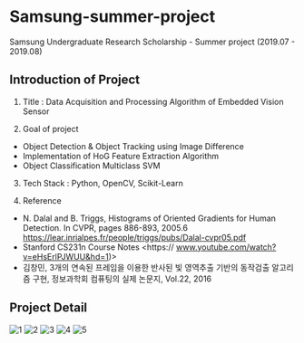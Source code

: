 # Samsung-summer-project
Samsung Undergraduate Research Scholarship - Summer project (2019.07 - 2019.08)

## Introduction of Project 
1. Title : Data Acquisition and Processing Algorithm of Embedded Vision Sensor

2. Goal of project  
- Object Detection & Object Tracking using Image Difference
- Implementation of HoG Feature Extraction Algorithm
- Object Classification Multiclass SVM

3. Tech Stack : Python, OpenCV, Scikit-Learn

4. Reference
- N. Dalal and B. Triggs, Histograms of Oriented Gradients for Human Detection. In CVPR, pages 886-893, 2005.6 <https://lear.inrialpes.fr/people/triggs/pubs/Dalal-cvpr05.pdf>
- Stanford CS231n Course Notes <https:// www.youtube.com/watch?v=eHsErlPJWUU&hd=1)>
- 김창민, 3개의 연속된 프레임을 이용한 반사된 빛 영역추출 기반의 동작검출 알고리즘 구현, 정보과학회 컴퓨팅의 실제 논문지, Vol.22, 2016

## Project Detail
![1](https://user-images.githubusercontent.com/52681837/93693475-43f51980-fb3b-11ea-8efe-24672458d261.JPG)
![2](https://user-images.githubusercontent.com/52681837/93693486-6dae4080-fb3b-11ea-994d-4045ceb41b24.JPG)
![3](https://user-images.githubusercontent.com/52681837/93693488-6edf6d80-fb3b-11ea-988d-ef3d164f288b.JPG)
![4](https://user-images.githubusercontent.com/52681837/93693489-6edf6d80-fb3b-11ea-999d-44b83e520512.JPG)
![5](https://user-images.githubusercontent.com/52681837/93693501-84ed2e00-fb3b-11ea-9a26-87d73f8b742b.JPG)
